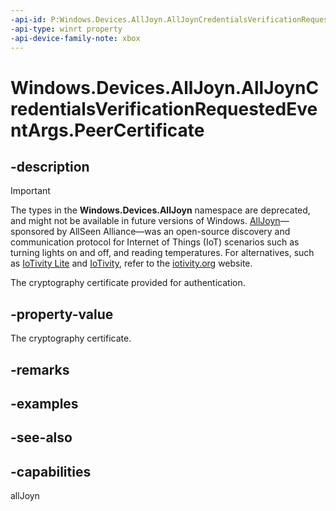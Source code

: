 ```yaml
---
-api-id: P:Windows.Devices.AllJoyn.AllJoynCredentialsVerificationRequestedEventArgs.PeerCertificate
-api-type: winrt property
-api-device-family-note: xbox
---
```


<!-- Property syntax
public Windows.Security.Cryptography.Certificates.Certificate PeerCertificate { get; }
-->

# Windows.Devices.AllJoyn.AllJoynCredentialsVerificationRequestedEventArgs.PeerCertificate

## -description

> [!IMPORTANT]
> The types in the **Windows.Devices.AllJoyn** namespace are deprecated, and might not be available in future versions of Windows. [AllJoyn](https://openconnectivity.org/technology/reference-implementation/alljoyn/)&mdash;sponsored by AllSeen Alliance&mdash;was an open-source discovery and communication protocol for Internet of Things (IoT) scenarios such as turning lights on and off, and reading temperatures. For alternatives, such as [IoTivity Lite](https://github.com/iotivity/iotivity-lite) and [IoTivity](https://github.com/iotivity/iotivity), refer to the [iotivity.org](https://iotivity.org/) website.

The cryptography certificate provided for authentication.

## -property-value
The cryptography certificate.

## -remarks

## -examples

## -see-also


## -capabilities
allJoyn
